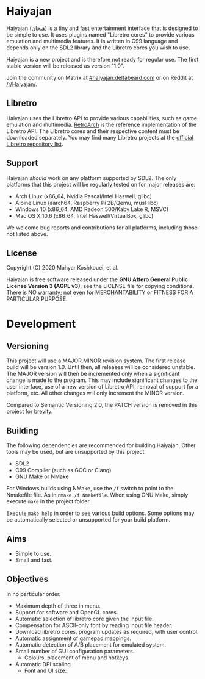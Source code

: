 # Haiyajan
Haiyajan (هیجان) is a tiny and fast entertainment interface that is designed to
be simple to use. It uses plugins named "Libretro cores" to provide various
emulation and multimedia features. It is written in C99 language and depends
only on the SDL2 library and the Libretro cores you wish to use.

Haiyajan is a new project and is therefore not ready for regular use. The first
stable version will be released as version "1.0".

Join the community on Matrix at [#haiyajan:deltabeard.com](https://matrix.to/#/#haiyajan:deltabeard.com)
or on Reddit at [/r/Haiyajan/](https://www.reddit.com/r/Haiyajan/).

## Libretro
Haiyajan uses the Libretro API to provide various capabilities, such as game
emulation and multimedia. [RetroArch](https://github.com/libretro/RetroArch) is
the reference implementation of the Libretro API. The Libretro cores and their
respective content must be downloaded separately. You may find many Libretro
projects at the [official Libretro repository list](https://github.com/libretro/).

## Support
Haiyajan *should* work on any platform supported by SDL2. The only
platforms that this project will be regularly tested on for major releases are:

- Arch Linux (x86_64, Nvidia Pascal/Intel Haswell, glibc)
- Alpine Linux (aarch64, Raspberry Pi 2B/Qemu, musl libc)
- Windows 10 (x86_64, AMD Radeon 500/Kaby Lake R, MSVC)
- Mac OS X 10.6 (x86_64, Intel Haswell/VirtualBox, glibc)

We welcome bug reports and contributions for all platforms, including those not
listed above.

## License
Copyright (C) 2020 Mahyar Koshkouei, et al.

Haiyajan is free software released under the **GNU Affero General Public
License Version 3 (AGPL v3)**; see the LICENSE file for copying conditions.
There is NO warranty; not even for MERCHANTABILITY or FITNESS FOR A
PARTICULAR PURPOSE.

# Development

## Versioning
This project will use a MAJOR.MINOR revision system. The first release build
will be version 1.0. Until then, all releases will be considered unstable.
The MAJOR version will then be incremented only when a significant change is
made to the program. This may include significant changes to the user interface,
use of a new version of Libretro API, removal of support for a platform, etc.
All other changes will only increment the MINOR version.

Compared to Semantic Versioning 2.0, the PATCH version is removed in this
project for brevity.

## Building
The following dependencies are recommended for building Haiyajan. Other tools
may be used, but are unsupported by this project.
- SDL2
- C99 Compiler (such as GCC or Clang)
- GNU Make or NMake

For Windows builds using NMake, use the `/f` switch to point to the Nmakefile
file. As in `nmake /f Nmakefile`.
When using GNU Make, simply execute `make` in the project folder.

Execute `make help` in order to see various build options. Some options may be
automatically selected or unsupported for your build platform.

## Aims
- Simple to use.
- Small and fast.

## Objectives
In no particular order.

- Maximum depth of three in menu.
- Support for software and OpenGL cores.
- Automatic selection of libretro core given the input file.
- Compensation for ASCII-only font by reading input file header.
- Download libretro cores, program updates as required, with user control.
- Automatic assignment of gamepad mappings.
- Automatic detection of A/B placement for emulated system.
- Small number of GUI configuration parameters.
  - Colours, placement of menu and hotkeys.
- Automatic DPI scaling.
  - Font and UI size.
